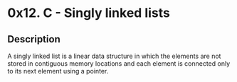 # 0x12. C - Singly linked lists

## Description

A singly linked list is a linear data structure in which the elements are not stored in contiguous memory locations and each element is connected only to its next element using a pointer.


